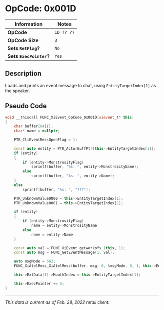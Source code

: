 # OpCode: 0x001D

| Information               | Notes |
|---                        |---    |
| **OpCode**                | `1D ?? ??` |
| **OpCode Size**           | `3`   |
| **Sets `RetFlag`?**       | `No`  |
| **Sets `ExecPointer`?**   | `Yes` |

## Description

Loads and prints an event message to chat, using `EntityTargetIndex[1]` as the speaker.

## Pseudo Code

```cpp
void __thiscall FUNC_XiEvent_OpCode_0x001D(xievent_t* this)
{
    char buffer[64]{};
    char* name = nullptr;

    PTR_CliEventMessOpenFlag = 1;

    const auto entity = PTR_ActorBuffPtr[this->EntityTargetIndex[1]];
    if (entity)
    {
        if (entity->MonstrosityFlag)
            sprintf(buffer, "%s: ", entity->MonstrosityName);
        else
            sprintf(buffer, "%s: ", entity->Name);
    }
    else
        sprintf(buffer, "%s: ", "???");

    PTR_UnknownValue0000 = this->EntityTargetIndex[1];
    PTR_UnknownValue0001 = this->EntityTargetIndex[1];

    if (entity)
    {
        if (entity->MonstrosityFlag)
            name = entity->MonstrosityName
        else
            name = entity->Name
    }

    const auto val = FUNC_XiEvent_getworkofs_(this, 1);
    const auto msg = FUNC_GetEventMessage(1, val);

    auto msgMode = 662;
    FUNC_XiAtelMess_XiAtelMess(buffer, msg, 0, &msgMode, 0, 1, this->EntityTargetIndex[1], name);

    this->ExtData[1]->MouthIndex = this->EntityTargetIndex[1];

    this->ExecPointer += 3;
}
```

---

_This data is current as of Feb. 28, 2022 retail client._
